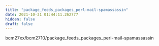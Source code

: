 ```yaml
---
title: "package_feeds_packages_perl-mail-spamassassin"
date: 2021-10-31 01:44:11.262777
hidden: false
draft: false
---
```


bcm27xx/bcm2710/package_feeds_packages_perl-mail-spamassassin

